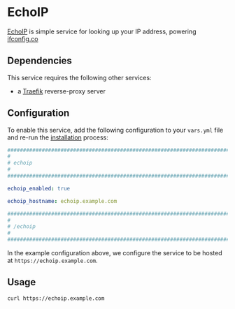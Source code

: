 <!--
SPDX-FileCopyrightText: 2023 Nikita Chernyi

SPDX-License-Identifier: AGPL-3.0-or-later
-->

# EchoIP

[EchoIP](https://github.com/mpolden/echoip) is simple service for looking up your IP address, powering [ifconfig.co](https://ifconfig.co)

## Dependencies

This service requires the following other services:

- a [Traefik](traefik.md) reverse-proxy server


## Configuration

To enable this service, add the following configuration to your `vars.yml` file and re-run the [installation](../installing.md) process:

```yaml
########################################################################
#                                                                      #
# echoip                                                               #
#                                                                      #
########################################################################

echoip_enabled: true

echoip_hostname: echoip.example.com

########################################################################
#                                                                      #
# /echoip                                                              #
#                                                                      #
########################################################################
```

In the example configuration above, we configure the service to be hosted at `https://echoip.example.com`.


## Usage

```bash
curl https://echoip.example.com
```
